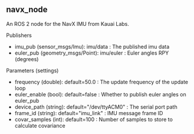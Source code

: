 ## navx_node

An ROS 2 node for the NavX IMU from Kauai Labs.

Publishers
- imu_pub (sensor_msgs/Imu): imu/data : The published imu data
- euler_pub (geometry_msgs/Point): imu/euler : Euler angles RPY (degrees)

Parameters (settings)
- frequency (double): default=50.0 : The update frequency of the update loop
- euler_enable (bool): default=false : Whether to publish euler angles on euler_pub
- device_path (string): default="/dev/ttyACM0" : The serial port path
- frame_id (string): default="imu_link" : IMU message frame ID
- covar_samples (int): default=100 : Number of samples to store to calculate covariance
